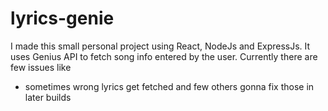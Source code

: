 # lyrics-genie
I made this small personal project using React, NodeJs and ExpressJs. It uses Genius API to fetch song info entered by the user. Currently there are few issues like
- sometimes wrong lyrics get fetched and few others
gonna fix those in later builds
